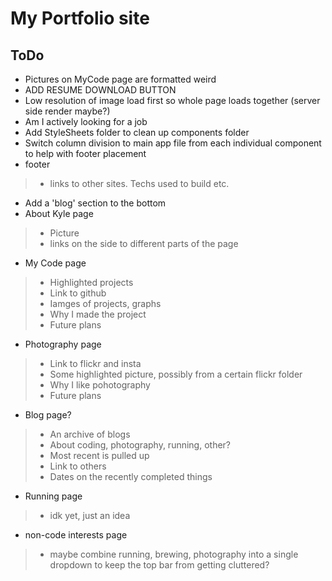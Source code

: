 # My Portfolio site

## ToDo
- Pictures on MyCode page are formatted weird
- ADD RESUME DOWNLOAD BUTTON
- Low resolution of image load first so whole page loads together (server side render maybe?)
- Am I actively looking for a job
- Add StyleSheets folder to clean up components folder
- Switch column division to main app file from each individual component to help with footer placement
- footer
> - links to other sites. Techs used to build etc.
- Add a 'blog' section to the bottom
- About Kyle page
> - Picture
> - links on the side to different parts of the page
- My Code page
> - Highlighted projects
> - Link to github
> - Iamges of projects, graphs
> - Why I made the project
> - Future plans
- Photography page
> - Link to flickr and insta
> - Some highlighted picture, possibly from a certain flickr folder
> - Why I like pohotography
> - Future plans
- Blog page?
> - An archive of blogs
> - About coding, photography, running, other?
> - Most recent is pulled up
> - Link to others
> - Dates on the recently completed things
- Running page
> - idk yet, just an idea
- non-code interests page
> - maybe combine running, brewing, photography into a single dropdown to keep the top bar from getting cluttered?
